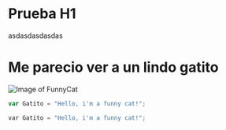 # Prueba H1
asdasdasdasdas

# Me parecio ver a un lindo gatito
![Image of FunnyCat](https://i0.wp.com/katzenworld.co.uk/wp-content/uploads/2019/06/funny-cat.jpeg)

``` javascript
var Gatito = "Hello, i'm a funny cat!";
```

``` python
var Gatito = "Hello, i'm a funny cat!";
```
